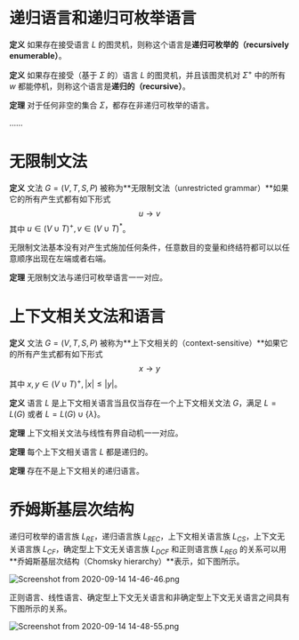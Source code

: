 # 递归语言和递归可枚举语言

**定义** 如果存在接受语言 $L$ 的图灵机，则称这个语言是**递归可枚举的（recursively enumerable）**。

**定义** 如果存在接受（基于 $\Sigma$ 的）语言 $L$ 的图灵机，并且该图灵机对 $\Sigma^+$ 中的所有 $w$ 都能停机，则称这个语言是**递归的（recursive）**。

**定理** 对于任何非空的集合 $\Sigma$，都存在非递归可枚举的语言。

……

# 无限制文法

**定义** 文法 $G=(V,T,S,P)$ 被称为**无限制文法（unrestricted grammar）**如果它的所有产生式都有如下形式
$$
u\to v
$$
其中 $u\in (V\cup T)^+,v\in (V\cup T)^*$。

无限制文法基本没有对产生式施加任何条件，任意数目的变量和终结符都可以以任意顺序出现在左端或者右端。

**定理** 无限制文法与递归可枚举语言一一对应。

# 上下文相关文法和语言

**定义** 文法 $G=(V,T,S,P)$ 被称为**上下文相关的（context-sensitive）**如果它的所有产生式都有如下形式
$$
x\to y
$$
其中 $x,y\in (V\cup T)^+,|x|\le |y|$。

**定义** 语言 $L$ 是上下文相关语言当且仅当存在一个上下文相关文法 $G$，满足 $L=L(G)$ 或者 $L=L(G)\cup \{\lambda\}$。

**定理** 上下文相关文法与线性有界自动机一一对应。

**定理** 每个上下文相关语言 $L$ 都是递归的。

**定理** 存在不是上下文相关的递归语言。

# 乔姆斯基层次结构

递归可枚举的语言族 $L_{RE}$，递归语言族 $L_{REC}$，上下文相关语言族 $L_{CS}$，上下文无关语言族 $L_{CF}$，确定型上下文无关语言族 $L_{DCF}$ 和正则语言族 $L_{REG}$ 的关系可以用**乔姆斯基层次结构（Chomsky hierarchy）**表示，如下图所示。

![Screenshot from 2020-09-14 14-46-46.png](https://i.loli.net/2020/09/14/Kd5nJli27hRPEQr.png)

正则语言、线性语言、确定型上下文无关语言和非确定型上下文无关语言之间具有下图所示的关系。

![Screenshot from 2020-09-14 14-48-55.png](https://i.loli.net/2020/09/14/27zNRmZTVbkSYpr.png)